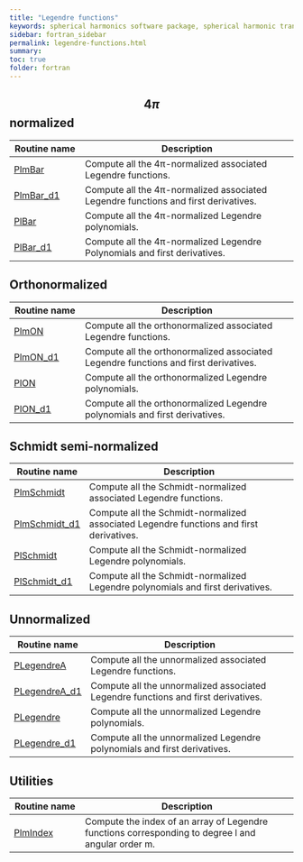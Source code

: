 ```yaml
---
title: "Legendre functions"
keywords: spherical harmonics software package, spherical harmonic transform, legendre functions, multitaper spectral analysis, fortran, Python, gravity, magnetic field
sidebar: fortran_sidebar
permalink: legendre-functions.html
summary: 
toc: true
folder: fortran
---
```


<style>
table:nth-of-type(n) {
    display:table;
    width:100%;
}
table:nth-of-type(n) th:nth-of-type(2) {
    width:75%;
}
</style>

## $$4 \pi$$ normalized

| Routine name | Description |
| ----------- | ----------- |
| [PlmBar](plmbar.html) | Compute all the 4&pi;-normalized associated Legendre functions. |
| [PlmBar_d1](plmbar_d1.html) | Compute all the 4&pi;-normalized associated Legendre functions and first derivatives. |
| [PlBar](plbar.html) | Compute all the 4&pi;-normalized Legendre polynomials. |
| [PlBar_d1](plbar_d1.html) | Compute all the 4&pi;-normalized Legendre Polynomials and first derivatives. |

## Orthonormalized

| Routine name | Description |
| ----------- | ----------- |
| [PlmON](plmon.html) | Compute all the orthonormalized associated Legendre functions. |
| [PlmON_d1](plmon_d1.html) | Compute all the orthonormalized associated Legendre functions and first derivatives. |
| [PlON](plon.html) | Compute all the orthonormalized Legendre polynomials. |
| [PlON_d1](plon_d1.html) | Compute all the orthonormalized Legendre polynomials and first derivatives. |

## Schmidt semi-normalized

| Routine name | Description |
| ----------- | ----------- |
| [PlmSchmidt](plmschmidt.html) | Compute all the Schmidt-normalized associated Legendre functions. |
| [PlmSchmidt_d1](plmschmidt_d1.html) | Compute all the Schmidt-normalized associated Legendre functions and first derivatives. |
| [PlSchmidt](plschmidt.html) | Compute all the Schmidt-normalized Legendre polynomials. |
| [PlSchmidt_d1](plschmidt_d1.html) | Compute all the Schmidt-normalized Legendre polynomials and first derivatives. |

## Unnormalized

| Routine name | Description |
| ----------- | ----------- |
| [PLegendreA](plegendrea.html) | Compute all the unnormalized associated Legendre functions. |
| [PLegendreA_d1](plegendrea_d1.html) | Compute all the unnormalized associated Legendre functions and first derivatives. |
| [PLegendre](plegendre.html) | Compute all the unnormalized Legendre polynomials. |
| [PLegendre_d1](plegendre_d1.html) | Compute all the unnormalized Legendre polynomials and first derivatives. |

## Utilities

| Routine name | Description |
| ----------- | ----------- |
| [PlmIndex](plmindex.html) | Compute the index of an array of Legendre functions corresponding to degree l and angular order m. |


